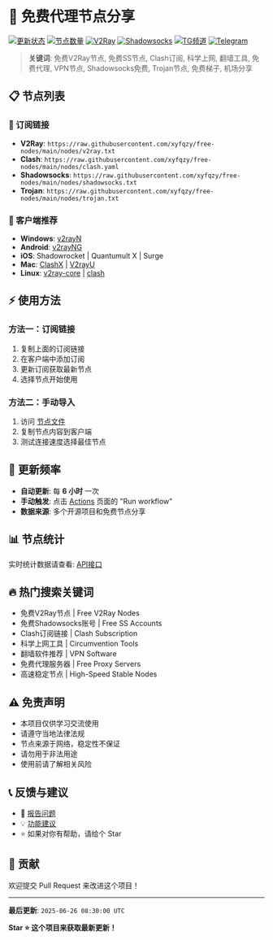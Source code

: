# 🚀 免费代理节点分享

[![更新状态](https://github.com/xyfqzy/free-nodes/actions/workflows/update-nodes.yml/badge.svg)](https://github.com/xyfqzy/free-nodes/actions)
[![节点数量](https://img.shields.io/badge/节点数量-动态更新-brightgreen)](https://github.com/xyfqzy/free-nodes)
[![V2Ray](https://img.shields.io/badge/V2Ray-免费节点-blue)](https://github.com/xyfqzy/free-nodes)
[![Shadowsocks](https://img.shields.io/badge/Shadowsocks-免费-red)](https://github.com/xyfqzy/free-nodes)
[![TG频道](https://img.shields.io/badge/Telegram-2CA5E0?style=for-the-badge&logo=telegram&logoColor=white)](https://t.me/fq521)
[![Telegram](https://img.shields.io/badge/Telegram-2CA5E0?style=for-the-badge&logo=telegram&logoColor=white)](https://t.me/fq521)

> **关键词**: 免费V2Ray节点, 免费SS节点, Clash订阅, 科学上网, 翻墙工具, 免费代理, VPN节点, Shadowsocks免费, Trojan节点, 免费梯子, 机场分享

## 📋 节点列表

### 🔗 订阅链接
- **V2Ray**: `https://raw.githubusercontent.com/xyfqzy/free-nodes/main/nodes/v2ray.txt`
- **Clash**: `https://raw.githubusercontent.com/xyfqzy/free-nodes/main/nodes/clash.yaml`
- **Shadowsocks**: `https://raw.githubusercontent.com/xyfqzy/free-nodes/main/nodes/shadowsocks.txt`
- **Trojan**: `https://raw.githubusercontent.com/xyfqzy/free-nodes/main/nodes/trojan.txt`

### 📱 客户端推荐
- **Windows**: [v2rayN](https://github.com/2dust/v2rayN/releases) 
- **Android**: [v2rayNG](https://github.com/2dust/v2rayNG/releases) 
- **iOS**: Shadowrocket | Quantumult X | Surge
- **Mac**: [ClashX](https://github.com/yichengchen/clashX/releases) | [V2rayU](https://github.com/yanue/V2rayU/releases)
- **Linux**: [v2ray-core](https://github.com/v2fly/v2ray-core/releases) | [clash](https://github.com/Dreamacro/clash/releases)

## ⚡ 使用方法

### 方法一：订阅链接
1. 复制上面的订阅链接
2. 在客户端中添加订阅
3. 更新订阅获取最新节点
4. 选择节点开始使用

### 方法二：手动导入
1. 访问 [节点文件](https://github.com/xyfqzy/free-nodes/tree/main/nodes)
2. 复制节点内容到客户端
3. 测试连接速度选择最佳节点

## 🔄 更新频率

- **自动更新**: 每 **6 小时** 一次
- **手动触发**: 点击 [Actions](https://github.com/xyfqzy/free-nodes/actions) 页面的 "Run workflow"
- **数据来源**: 多个开源项目和免费节点分享

## 📊 节点统计

实时统计数据请查看: [API接口](https://raw.githubusercontent.com/xyfqzy/free-nodes/main/api/nodes.json)

## 🔥 热门搜索关键词
- 免费V2Ray节点 | Free V2Ray Nodes
- 免费Shadowsocks账号 | Free SS Accounts  
- Clash订阅链接 | Clash Subscription
- 科学上网工具 | Circumvention Tools
- 翻墙软件推荐 | VPN Software
- 免费代理服务器 | Free Proxy Servers
- 高速稳定节点 | High-Speed Stable Nodes

## ⚠️ 免责声明

- 本项目仅供学习交流使用
- 请遵守当地法律法规
- 节点来源于网络，稳定性不保证
- 请勿用于非法用途
- 使用前请了解相关风险

## 📞 反馈与建议

- 🐛 [报告问题](https://github.com/xyfqzy/free-nodes/issues)
- 💡 [功能建议](https://github.com/xyfqzy/free-nodes/discussions)
- ⭐ 如果对你有帮助，请给个 Star

## 🤝 贡献

欢迎提交 Pull Request 来改进这个项目！

---
**最后更新**: `2025-06-26 08:30:00 UTC`

**Star ⭐ 这个项目来获取最新更新！**

